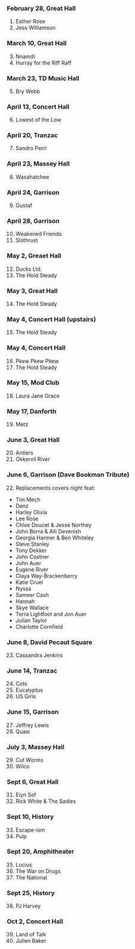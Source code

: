 ### February 28, Great Hall

1. Esther Rose
2. Jess Williamson

### March 10, Great Hall

3. Nnamdï
4. Hurray for the Riff Raff

### March 23, TD Music Hall

5. Bry Webb

### April 13, Concert Hall

6. Lowest of the Low

### April 20, Tranzac

7. Sandro Perri

### April 23, Massey Hall

8. Waxahatchee

### April 24, Garrison

9. Gustaf

### April 28, Garrison

10. Weakened Friends
11. Slothrust

### May 2, Greaet Hall

12. Ducks Ltd.
13. The Hold Steady

### May 3, Great Hall

14. The Hold Steady

### May 4, Concert Hall (upstairs)

15. The Hold Steady

### May 4, Concert Hall

16. Pkew Pkew Pkew
17. The Hold Steady

### May 15, Mod Club

18. Laura Jane Grace

### May 17, Danforth

19. Metz

### June 3, Great Hall

20. Antlers
21. Okkervil River

### June 6, Garrison (Dave Bookman Tribute)

22. Replacements covers night feat:
- Tim Mech 
- Denz 
- Harley Olivia
- Lee Rose
- Chloe Doucet & Jesse Northey
- John Borra & Alli Devenish
- Georgia Harmer & Ben Whiteley
- Steve Stanley
- Tony Dekker
- John Costner
- John Auer
- Eugene River
- Claya Way-Brackenberry
- Katie Cruel
- Nyssa 
- Sameer Cash
- Hannah
- Skye Wallace
- Terra Lightfoot and Jon Auer
- Julian Taylor
- Charlotte Cornfield

### June 8, David Pecaut Square

23. Cassandra Jenkins

### June 14, Tranzac

24. Cots
25. Eucalyptus
26. US Girls

### June 15, Garrison

27. Jeffrey Lewis
28. Quasi

### July 3, Massey Hall

29. Cut Worms
30. Wilco

### Sept 6, Great Hall

31. Eiyn Sof
32. Rick White & The Sadies

### Sept 10, History

33. Escape-ism
34. Pulp

### Sept 20, Amphitheater 

35. Lucius
36. The War on Drugs
37. The National

### Sept 25, History

38. PJ Harvey

### Oct 2, Concert Hall

39. Land of Talk
40. Julien Baker
